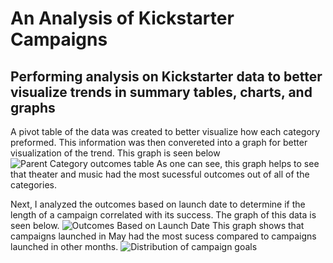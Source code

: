 # An Analysis of Kickstarter Campaigns
## Performing analysis on Kickstarter data to better visualize trends in summary tables, charts, and graphs
A pivot table of the data was created to better visualize how each category preformed. This information was then convereted into a graph for better visualization of the trend. This graph is seen below
![Parent Category outcomes table](https://user-images.githubusercontent.com/100374924/155587525-8d67c07e-977e-4390-848e-280fe2ae9e1f.png)
As one can see, this graph helps to see that theater and music had the most sucessful outcomes out of all of the categories.

Next, I analyzed the outcomes based on launch date to determine if the length of a campaign correlated with its success. The graph of this data is seen below.
![Outcomes Based on Launch Date](https://user-images.githubusercontent.com/100374924/155587595-5a3f076a-a343-4d6e-9470-d5cc3e99eb09.png)
This graph shows that campaigns launched in May had the most sucess compared to campaigns launched in other months.
![Distribution of campaign goals](https://user-images.githubusercontent.com/100374924/155587600-2fb69e92-05f1-4e26-b0c4-681a9886800e.png)
